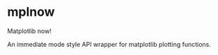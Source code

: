 # mplnow

Matplotlib now!

An immediate mode style API wrapper for matplotlib plotting functions.


